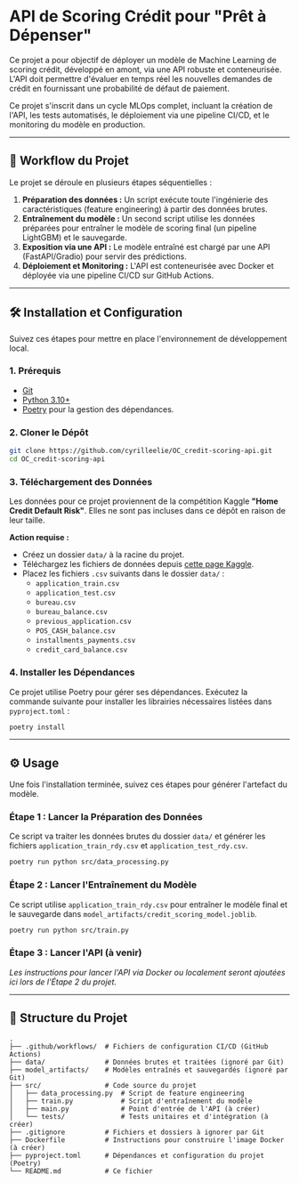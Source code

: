 # API de Scoring Crédit pour "Prêt à Dépenser"

Ce projet a pour objectif de déployer un modèle de Machine Learning de scoring crédit, développé en amont, via une API robuste et conteneurisée. L'API doit permettre d'évaluer en temps réel les nouvelles demandes de crédit en fournissant une probabilité de défaut de paiement.

Ce projet s'inscrit dans un cycle MLOps complet, incluant la création de l'API, les tests automatisés, le déploiement via une pipeline CI/CD, et le monitoring du modèle en production.

---

## 🚀 Workflow du Projet

Le projet se déroule en plusieurs étapes séquentielles :

1.  **Préparation des données :** Un script exécute toute l'ingénierie des caractéristiques (feature engineering) à partir des données brutes.
2.  **Entraînement du modèle :** Un second script utilise les données préparées pour entraîner le modèle de scoring final (un pipeline LightGBM) et le sauvegarde.
3.  **Exposition via une API :** Le modèle entraîné est chargé par une API (FastAPI/Gradio) pour servir des prédictions.
4.  **Déploiement et Monitoring :** L'API est conteneurisée avec Docker et déployée via une pipeline CI/CD sur GitHub Actions.

---

## 🛠️ Installation et Configuration

Suivez ces étapes pour mettre en place l'environnement de développement local.

### 1. Prérequis

-   [Git](https://git-scm.com/)
-   [Python 3.10+](https://www.python.org/)
-   [Poetry](https://python-poetry.org/) pour la gestion des dépendances.

### 2. Cloner le Dépôt

```bash
git clone https://github.com/cyrilleelie/OC_credit-scoring-api.git
cd OC_credit-scoring-api
```

### 3. Téléchargement des Données

Les données pour ce projet proviennent de la compétition Kaggle **"Home Credit Default Risk"**. Elles ne sont pas incluses dans ce dépôt en raison de leur taille.

**Action requise :**
-   Créez un dossier `data/` à la racine du projet.
-   Téléchargez les fichiers de données depuis [cette page Kaggle](https://www.kaggle.com/c/home-credit-default-risk/data).
-   Placez les fichiers `.csv` suivants dans le dossier `data/` :
    -   `application_train.csv`
    -   `application_test.csv`
    -   `bureau.csv`
    -   `bureau_balance.csv`
    -   `previous_application.csv`
    -   `POS_CASH_balance.csv`
    -   `installments_payments.csv`
    -   `credit_card_balance.csv`

### 4. Installer les Dépendances

Ce projet utilise Poetry pour gérer ses dépendances. Exécutez la commande suivante pour installer les librairies nécessaires listées dans `pyproject.toml` :

```bash
poetry install
```

---

## ⚙️ Usage

Une fois l'installation terminée, suivez ces étapes pour générer l'artefact du modèle.

### Étape 1 : Lancer la Préparation des Données

Ce script va traiter les données brutes du dossier `data/` et générer les fichiers `application_train_rdy.csv` et `application_test_rdy.csv`.

```bash
poetry run python src/data_processing.py
```

### Étape 2 : Lancer l'Entraînement du Modèle

Ce script utilise `application_train_rdy.csv` pour entraîner le modèle final et le sauvegarde dans `model_artifacts/credit_scoring_model.joblib`.

```bash
poetry run python src/train.py
```

### Étape 3 : Lancer l'API (à venir)

*Les instructions pour lancer l'API via Docker ou localement seront ajoutées ici lors de l'Étape 2 du projet.*

---

## 📂 Structure du Projet

```
.
├── .github/workflows/  # Fichiers de configuration CI/CD (GitHub Actions)
├── data/               # Données brutes et traitées (ignoré par Git)
├── model_artifacts/    # Modèles entraînés et sauvegardés (ignoré par Git)
├── src/                # Code source du projet
│   ├── data_processing.py  # Script de feature engineering
│   ├── train.py            # Script d'entraînement du modèle
│   ├── main.py             # Point d'entrée de l'API (à créer)
│   └── tests/              # Tests unitaires et d'intégration (à créer)
├── .gitignore          # Fichiers et dossiers à ignorer par Git
├── Dockerfile          # Instructions pour construire l'image Docker (à créer)
├── pyproject.toml      # Dépendances et configuration du projet (Poetry)
└── README.md           # Ce fichier
